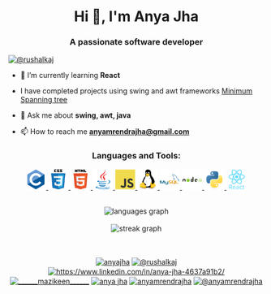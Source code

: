 <h1 align="center">Hi 👋, I'm Anya Jha</h1>
<h3 align="center">A passionate software developer</h3>

<p align="left"> <a href="https://twitter.com/@rushalkaj" target="blank"><img src="https://img.shields.io/twitter/follow/@rushalkaj?logo=twitter&style=for-the-badge" alt="@rushalkaj" /></a> </p>

- 🌱 I’m currently learning **React**

- I have completed projects using swing and awt frameworks [Minimum Spanning tree](https://github.com/anyajha/MST/blob/main/DaaP1.java)

- 💬 Ask me about **swing, awt, java**

- 📫 How to reach me **anyamrendrajha@gmail.com**



<h3 align="center">Languages and Tools:</h3>
<p align="center"> <a href="https://www.cprogramming.com/" target="_blank" rel="noreferrer"> <img src="https://raw.githubusercontent.com/devicons/devicon/master/icons/c/c-original.svg" alt="c" width="40" height="40"/> </a> <a href="https://www.w3schools.com/css/" target="_blank" rel="noreferrer"> <img src="https://raw.githubusercontent.com/devicons/devicon/master/icons/css3/css3-original-wordmark.svg" alt="css3" width="40" height="40"/> </a> <a href="https://www.w3.org/html/" target="_blank" rel="noreferrer"> <img src="https://raw.githubusercontent.com/devicons/devicon/master/icons/html5/html5-original-wordmark.svg" alt="html5" width="40" height="40"/> </a> <a href="https://www.java.com" target="_blank" rel="noreferrer"> <img src="https://raw.githubusercontent.com/devicons/devicon/master/icons/java/java-original.svg" alt="java" width="40" height="40"/> </a> <a href="https://developer.mozilla.org/en-US/docs/Web/JavaScript" target="_blank" rel="noreferrer"> <img src="https://raw.githubusercontent.com/devicons/devicon/master/icons/javascript/javascript-original.svg" alt="javascript" width="40" height="40"/> </a> <a href="https://www.linux.org/" target="_blank" rel="noreferrer"> <img src="https://raw.githubusercontent.com/devicons/devicon/master/icons/linux/linux-original.svg" alt="linux" width="40" height="40"/> </a> <a href="https://www.mysql.com/" target="_blank" rel="noreferrer"> <img src="https://raw.githubusercontent.com/devicons/devicon/master/icons/mysql/mysql-original-wordmark.svg" alt="mysql" width="40" height="40"/> </a> <a href="https://nodejs.org" target="_blank" rel="noreferrer"> <img src="https://raw.githubusercontent.com/devicons/devicon/master/icons/nodejs/nodejs-original-wordmark.svg" alt="nodejs" width="40" height="40"/> </a> <a href="https://www.python.org" target="_blank" rel="noreferrer"> <img src="https://raw.githubusercontent.com/devicons/devicon/master/icons/python/python-original.svg" alt="python" width="40" height="40"/> </a> <a href="https://reactjs.org/" target="_blank" rel="noreferrer"> <img src="https://raw.githubusercontent.com/devicons/devicon/master/icons/react/react-original-wordmark.svg" alt="react" width="40" height="40"/> </a> </p>

<br>
  <div align="center">
    <img src="https://github-readme-stats.vercel.app/api/top-langs?username=anyajha&locale=en&hide_title=false&layout=compact&card_width=320&langs_count=9&theme=radical&hide_border=false&order=2" height="153" alt="languages graph"  />
    <br>
    <br>
    <img src="https://streak-stats.demolab.com?user=anyajha&locale=en&mode=daily&theme=algolia&hide_border=false&border_radius=11&date_format=j%20M%5B%20Y%5D&order=3" height="222" alt="streak graph"  />
  </div>
  

<br>
<br>
<p align="center">
<a href="https://codepen.io/anyajha" target="blank"><img align="center" src="https://raw.githubusercontent.com/rahuldkjain/github-profile-readme-generator/master/src/images/icons/Social/codepen.svg" alt="anyajha" height="30" width="40" /></a>
<a href="https://twitter.com/@rushalkaj" target="blank"><img align="center" src="https://raw.githubusercontent.com/rahuldkjain/github-profile-readme-generator/master/src/images/icons/Social/twitter.svg" alt="@rushalkaj" height="30" width="40" /></a>
<a href="https://linkedin.com/in/https://www.linkedin.com/in/anya-jha-4637a91b2/" target="blank"><img align="center" src="https://raw.githubusercontent.com/rahuldkjain/github-profile-readme-generator/master/src/images/icons/Social/linked-in-alt.svg" alt="https://www.linkedin.com/in/anya-jha-4637a91b2/" height="30" width="40" /></a>
<a href="https://instagram.com/______mazikeen______" target="blank"><img align="center" src="https://raw.githubusercontent.com/rahuldkjain/github-profile-readme-generator/master/src/images/icons/Social/instagram.svg" alt="______mazikeen______" height="30" width="40" /></a>
<a href="https://www.hackerrank.com/anya jha" target="blank"><img align="center" src="https://raw.githubusercontent.com/rahuldkjain/github-profile-readme-generator/master/src/images/icons/Social/hackerrank.svg" alt="anya jha" height="30" width="40" /></a>
<a href="https://www.leetcode.com/anyamrendrajha" target="blank"><img align="center" src="https://raw.githubusercontent.com/rahuldkjain/github-profile-readme-generator/master/src/images/icons/Social/leet-code.svg" alt="anyamrendrajha" height="30" width="40" /></a>
<a href="https://www.hackerearth.com/@anyamrendrajha" target="blank"><img align="center" src="https://raw.githubusercontent.com/rahuldkjain/github-profile-readme-generator/master/src/images/icons/Social/hackerearth.svg" alt="@anyamrendrajha" height="30" width="40" /></a>
</p>
